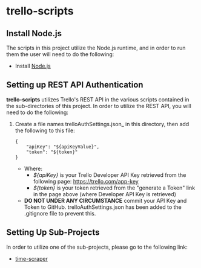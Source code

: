 # trello-scripts

## Install Node.js

The scripts in this project utilize the Node.js runtime, and in order to run them the user will need to do the following:

- Install [Node.js](https://nodejs.org/)

## Setting up REST API Authentication

**trello-scripts** utilizes Trello's REST API in the various scripts contained in the sub-directories of this project. In order to utilize the REST API, you will need to do the following:

1. Create a file names trelloAuthSettings.json_ in this directory, then add the following to this file:
    ```
    {
        "apiKey": "${apiKeyValue}",
        "token": "${token}"
    }
    ```

    * Where:
        * _${apiKey}_ is your Trello Developer API Key retrieved from the following page:
            https://trello.com/app-key
        * _${token}_ is your token retrieved from the "generate a Token" link in the page above (where Developer API Key is retrieved)
    * **DO NOT UNDER ANY CIRCUMSTANCE** commit your API Key and Token to GitHub. trelloAuthSettings.json has been added to the .gitignore file to prevent this.


## Setting Up Sub-Projects

In order to utilize one of the sub-projects, please go to the following link:

- [time-scraper](time-scraper)